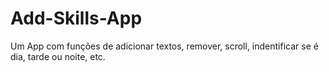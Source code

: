 # Add-Skills-App
Um App com funções de adicionar textos, remover, scroll, indentificar se é dia, tarde ou noite, etc.
